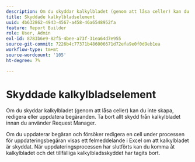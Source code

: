 ```yaml
---
description: Om du skyddar kalkylbladet (genom att låsa celler) kan du inte skapa, redigera eller uppdatera begäranden. Ta bort allt skydd från kalkylbladet innan du använder Request Manager.
title: Skyddade kalkylbladselement
uuid: 4b632862-4943-4567-a458-46a6548952fa
feature: Report Builder
role: User, Admin
exl-id: 8783b6e9-82f5-4bee-a73f-31ea64d7e955
source-git-commit: 7226b4c77371b486006671d72efa9e0f0d9eb1ea
workflow-type: tm+mt
source-wordcount: '105'
ht-degree: 7%

---
```


# Skyddade kalkylbladselement

Om du skyddar kalkylbladet (genom att låsa celler) kan du inte skapa, redigera eller uppdatera begäranden. Ta bort allt skydd från kalkylbladet innan du använder Request Manager.

Om du uppdaterar begäran och försöker redigera en cell under processen för uppdateringsbegäran visas ett felmeddelande i Excel om att kalkylbladet är skyddat. När uppdateringsprocessen har slutförts kan du komma åt kalkylbladet och det tillfälliga kalkylbladsskyddet har tagits bort.
